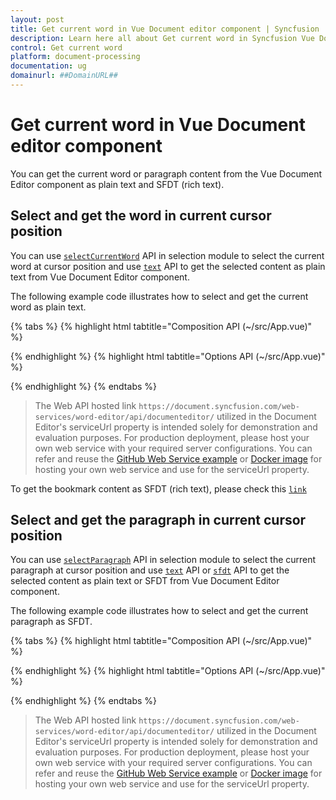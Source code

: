 ```yaml
---
layout: post
title: Get current word in Vue Document editor component | Syncfusion
description: Learn here all about Get current word in Syncfusion Vue Document editor component of Syncfusion Essential JS 2 and more.
control: Get current word 
platform: document-processing
documentation: ug
domainurl: ##DomainURL##
---
```


# Get current word in Vue Document editor component

You can get the current word or paragraph content from the Vue Document Editor component as plain text and SFDT (rich text).

## Select and get the word in current cursor position

You can use [`selectCurrentWord`](https://ej2.syncfusion.com/vue/documentation/api/document-editor/selection#selectcurrentword) API in selection module to select the current word at cursor position and use [`text`](https://ej2.syncfusion.com/vue/documentation/api/document-editor/selection#text-code-classlanguage-textstringcode) API to get the selected content as plain text from Vue Document Editor component.

The following example code illustrates how to select and get the current word as plain text.

{% tabs %}
{% highlight html tabtitle="Composition API (~/src/App.vue)" %}

<template>
  <div id="app">
    <ejs-documenteditorcontainer ref="container" :serviceUrl="serviceUrl" height="590px" id="container"
      :enableToolbar="true" v-on:created="onCreated.bind(this)"></ejs-documenteditorcontainer>
  </div>
</template>
<script setup>
import { DocumentEditorContainerComponent as EjsDocumenteditorcontainer, Toolbar } from '@syncfusion/ej2-vue-documenteditor';
import { provide, ref } from 'vue';

const container = ref(null);
const serviceUrl = 'https://document.syncfusion.com/web-services/word-editor/api/documenteditor/';

//Inject require modules.
provide('DocumentEditorContainer', [Toolbar]);

const onCreated = function () {
  // To insert text in cursor position
  container.value.ej2Instances.documentEditor.editor.insertText(
    'Document editor'
  );
  // Move selection to previous character
  container.value.ej2Instances.documentEditor.selection.moveToPreviousCharacter();
  // To select the current word in document
  container.value.ej2Instances.documentEditor.selection.selectCurrentWord();

  // To get the selected content as text
  var selectedContentText = this.$refs.container.ej2Instances.documentEditor.selection.text;
  // To get the selected content as SFDT (rich text)
  var selectedContentSFDT = this.$refs.container.ej2Instances.documentEditor.selection.sfdt;
}
</script>

{% endhighlight %}
{% highlight html tabtitle="Options API (~/src/App.vue)" %}

<template>
  <div id="app">
    <ejs-documenteditorcontainer ref="container" :serviceUrl="serviceUrl" height="590px" id="container"
      :enableToolbar="true" v-on:created="onCreated.bind(this)"></ejs-documenteditorcontainer>
  </div>
</template>
<script>
import { DocumentEditorContainerComponent, Toolbar } from '@syncfusion/ej2-vue-documenteditor';

export default {
  components: {
    'ejs-documenteditorcontainer': DocumentEditorContainerComponent
  },
  data() {
    return {
      serviceUrl:
        'https://document.syncfusion.com/web-services/word-editor/api/documenteditor/',
    };
  },
  provide: {
    //Inject require modules.
    DocumentEditorContainer: [Toolbar]
  },
  methods: {
    onCreated: function () {
      // To insert text in cursor position
      this.$refs.container.ej2Instances.documentEditor.editor.insertText(
        'Document editor'
      );
      // Move selection to previous character
      this.$refs.container.ej2Instances.documentEditor.selection.moveToPreviousCharacter();
      // To select the current word in document
      this.$refs.container.ej2Instances.documentEditor.selection.selectCurrentWord();

      // To get the selected content as text
      var selectedContentText = this.$refs.container.ej2Instances.documentEditor.selection.text;
      // To get the selected content as SFDT (rich text)
      var selectedContentSFDT = this.$refs.container.ej2Instances.documentEditor.selection.sfdt;
    }
  }
};
</script>

{% endhighlight %}
{% endtabs %}

> The Web API hosted link `https://document.syncfusion.com/web-services/word-editor/api/documenteditor/` utilized in the Document Editor's serviceUrl property is intended solely for demonstration and evaluation purposes. For production deployment, please host your own web service with your required server configurations. You can refer and reuse the [GitHub Web Service example](https://github.com/SyncfusionExamples/EJ2-DocumentEditor-WebServices) or [Docker image](https://hub.docker.com/r/syncfusion/word-processor-server) for hosting your own web service and use for the serviceUrl property.

To get the bookmark content as SFDT (rich text), please check this [`link`](../../document-editor/how-to/get-the-selected-content#get-the-selected-content-as-sfdt-rich-text)

## Select and get the paragraph in current cursor position

You can use [`selectParagraph`](https://ej2.syncfusion.com/vue/documentation/api/document-editor/selection#selectparagraph) API in selection module to select the current paragraph at cursor position and use [`text`](https://ej2.syncfusion.com/vue/documentation/api/document-editor/selection#text-code-classlanguage-textstringcode) API or [`sfdt`](https://ej2.syncfusion.com/vue/documentation/api/document-editor/selection#sfdt-code-classlanguage-textstringcode) API to get the selected content as plain text or SFDT from Vue Document Editor component.

The following example code illustrates how to select and get the current paragraph as SFDT.

{% tabs %}
{% highlight html tabtitle="Composition API (~/src/App.vue)" %}

<template>
  <div id="app">
    <ejs-documenteditorcontainer ref="container" :serviceUrl="serviceUrl" height="590px" id="container"
      :enableToolbar="true" v-on:created="onCreated.bind(this)"></ejs-documenteditorcontainer>
  </div>
</template>
<script setup>
import { DocumentEditorContainerComponent as EjsDocumenteditorcontainer, Toolbar } from '@syncfusion/ej2-vue-documenteditor';
import { provide, ref } from 'vue';

const container = ref(null);
const serviceUrl = 'https://document.syncfusion.com/web-services/word-editor/api/documenteditor/';

//Inject require modules.
provide('DocumentEditorContainer', [Toolbar]);

const onCreated = function () {
  // To insert text in cursor position
  container.value.ej2Instances.documentEditor.editor.insertText('Document editor');
  // To select the current paragraph in document
  container.value.ej2Instances.documentEditor.selection.selectParagraph();

  // To get the selected content as text
  var selectedContentText = this.$refs.container.ej2Instances.documentEditor.selection.text;
  // To get the selected content as SFDT (rich text)
  var selectedContentSFDT = this.$refs.container.ej2Instances.documentEditor.selection.sfdt;
}
</script>

{% endhighlight %}
{% highlight html tabtitle="Options API (~/src/App.vue)" %}

<template>
  <div id="app">
    <ejs-documenteditorcontainer ref="container" :serviceUrl="serviceUrl" height="590px" id="container"
      :enableToolbar="true" v-on:created="onCreated.bind(this)"></ejs-documenteditorcontainer>
  </div>
</template>
<script>
import { DocumentEditorContainerComponent, Toolbar } from '@syncfusion/ej2-vue-documenteditor';

export default {
  components: {
    'ejs-documenteditorcontainer': DocumentEditorContainerComponent
  },
  data() {
    return {
      serviceUrl:
        'https://document.syncfusion.com/web-services/word-editor/api/documenteditor/',
    };
  },
  provide: {
    //Inject require modules.
    DocumentEditorContainer: [Toolbar]
  },
  methods: {
    onCreated: function () {
      // To insert text in cursor position
      this.$refs.container.ej2Instances.documentEditor.editor.insertText('Document editor');
      // To select the current paragraph in document
      this.$refs.container.ej2Instances.documentEditor.selection.selectParagraph();

      // To get the selected content as text
      var selectedContentText = this.$refs.container.ej2Instances.documentEditor.selection.text;
      // To get the selected content as SFDT (rich text)
      var selectedContentSFDT = this.$refs.container.ej2Instances.documentEditor.selection.sfdt;
    }
  }
};
</script>

{% endhighlight %}
{% endtabs %}

> The Web API hosted link `https://document.syncfusion.com/web-services/word-editor/api/documenteditor/` utilized in the Document Editor's serviceUrl property is intended solely for demonstration and evaluation purposes. For production deployment, please host your own web service with your required server configurations. You can refer and reuse the [GitHub Web Service example](https://github.com/SyncfusionExamples/EJ2-DocumentEditor-WebServices) or [Docker image](https://hub.docker.com/r/syncfusion/word-processor-server) for hosting your own web service and use for the serviceUrl property.